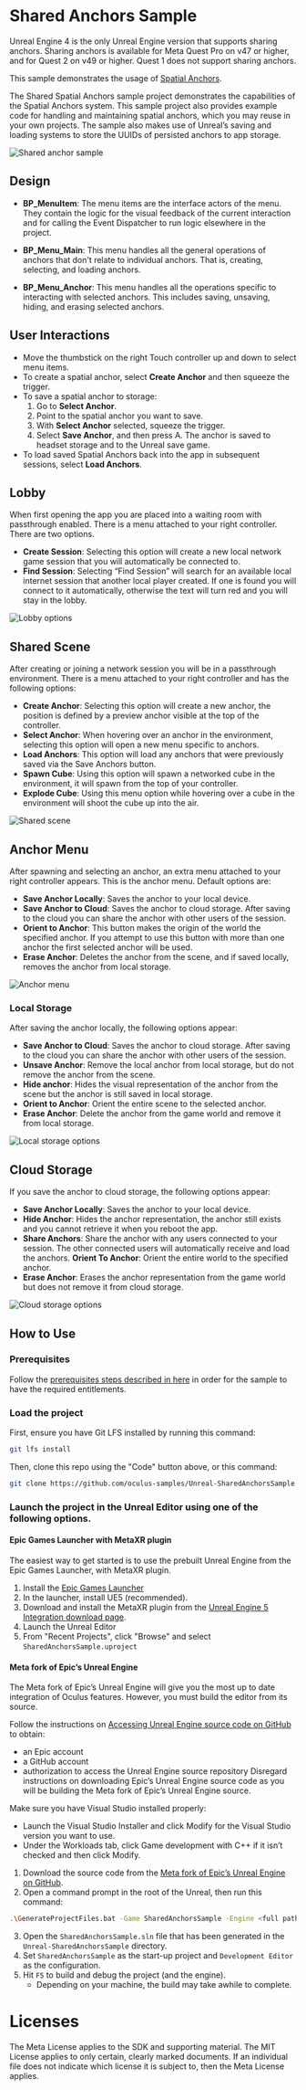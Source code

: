 # Shared Anchors Sample

<oc-devui-note color="note">Unreal Engine 4 is the only Unreal Engine version that supports sharing anchors.</oc-devui-note>
<oc-devui-note color="note">Sharing anchors is available for Meta Quest Pro on v47 or higher, and for Quest 2 on v49 or higher. Quest 1 does not support sharing anchors.</oc-devui-note>

This sample demonstrates the usage of [Spatial Anchors](https://developer.oculus.com/documentation/unreal/unreal-spatial-anchors/).

The Shared Spatial Anchors sample project demonstrates the capabilities of the Spatial Anchors system. This sample project also provides example code for handling and maintaining spatial anchors, which you may reuse in your own projects. The sample also makes use of Unreal’s saving and loading systems to store the UUIDs of persisted anchors to app storage.

![Shared anchor sample](Media/unreal-spatial-anchor-sample-app.png)

## Design

* **BP_MenuItem**: The menu items are the interface actors of the menu. They contain the logic for the visual feedback of the current interaction and for calling the Event Dispatcher to run logic elsewhere in the project.

* **BP_Menu_Main**: This menu handles all the general operations of anchors that don't relate to individual anchors. That is, creating, selecting, and loading anchors.

* **BP_Menu_Anchor**: This menu handles all the operations specific to interacting with selected anchors. This includes saving, unsaving, hiding, and erasing selected anchors.

## User Interactions

- Move the thumbstick on the right Touch controller up and down to select menu items.
- To create a spatial anchor, select **Create Anchor** and then squeeze the trigger.
- To save a spatial anchor to storage:
    1. Go to **Select Anchor**.
    2. Point to the spatial anchor you want to save.
    3. With **Select Anchor** selected, squeeze the trigger.
    4. Select **Save Anchor**, and then press A. The anchor is saved to headset storage and to the Unreal save game.
- To load saved Spatial Anchors back into the app in subsequent sessions, select **Load Anchors**.

## Lobby

When first opening the app you are placed into a waiting room with passthrough enabled. There is a menu attached to your right controller. There are two options.

* **Create Session**:  Selecting this option will create a new local network game session that you will automatically be connected to.
* **Find Session**: Selecting “Find Session” will search for an available local internet session that another local player created. If one is found you will connect to it automatically, otherwise the text will turn red and you will stay in the lobby.

![Lobby options](Media/lobby-options.png)

## Shared Scene

After creating or joining a network session you will be in a passthrough environment. There is a menu attached to your right controller and has the following options:
* **Create Anchor**: Selecting this option will create a new anchor, the position is defined by a preview anchor visible at the top of the controller.
* **Select Anchor**: When hovering over an anchor in the environment, selecting this option will open a new menu specific to anchors.
* **Load Anchors**: This option will load any anchors that were previously saved via the Save Anchors button.
* **Spawn Cube**: Using this option will spawn a networked cube in the environment, it will spawn from the top of your controller.
* **Explode Cube**: Using this menu option while hovering over a cube in the environment will shoot the cube up into the air.

![Shared scene](Media/shared-scene.png)

## Anchor Menu
After spawning and selecting an anchor, an extra menu attached to your right controller appears. This is the anchor menu. Default options are:

* **Save Anchor Locally**: Saves the anchor to your local device.
* **Save Anchor to Cloud**: Saves the anchor to cloud storage. After saving to the cloud you can share the anchor with other users of the session.
* **Orient to Anchor**: This button makes the origin of the world the specified anchor. If you attempt to use this button with more than one anchor the first selected anchor will be used.
* **Erase Anchor**: Deletes the anchor from the scene, and if saved locally, removes the anchor from local storage.

![Anchor menu](Media/anchor-menu.png)

### Local Storage
After saving the anchor locally, the following options appear:

* **Save Anchor to Cloud**: Saves the anchor to cloud storage. After saving to the cloud you can share the anchor with other users of the session.
* **Unsave Anchor**: Remove the local anchor from local storage, but do not remove the anchor from the scene.
* **Hide anchor**: Hides the visual representation of the anchor from the scene but the anchor is still saved in local storage.
* **Orient to Anchor**: Orient the entire scene to the selected anchor.
* **Erase Anchor**: Delete the anchor from the game world and remove it from local storage.

![Local storage options](Media/local-storage.png)

## Cloud Storage
If you save the anchor to cloud storage, the following options appear:

* **Save Anchor Locally**: Saves the anchor to your local device.
* **Hide Anchor**: Hides the anchor representation, the anchor still exists and you cannot retrieve it when you reboot the app.
* **Share Anchors**: Share the anchor with any users connected to your session. The other connected users will automatically receive and load the anchors.
**Orient To Anchor**: Orient the entire world to the specified anchor.
* **Erase Anchor**: Erases the anchor representation from the game world but does not remove it from cloud storage.

![Cloud storage options](Media/cloud-storage.png)

## How to Use

### Prerequisites

Follow the [prerequisites steps described in here](https://developer.oculus.com/documentation/unreal/unreal-spatial-anchors-sharing#prerequisites) in order for the sample to have the required entitlements.

### Load the project

First, ensure you have Git LFS installed by running this command:
```sh
git lfs install
```

Then, clone this repo using the "Code" button above, or this command:
```sh
git clone https://github.com/oculus-samples/Unreal-SharedAnchorsSample
```

### Launch the project in the Unreal Editor using one of the following options.

#### Epic Games Launcher with MetaXR plugin

The easiest way to get started is to use the prebuilt Unreal Engine from the Epic Games Launcher, with MetaXR plugin.

1. Install the [Epic Games Launcher](https://www.epicgames.com/store/en-US/download)
2. In the launcher, install UE5 (recommended).
3. Download and install the MetaXR plugin from the [Unreal Engine 5 Integration download page](https://developer.oculus.com/downloads/package/unreal-engine-5-integration).
3. Launch the Unreal Editor
4. From "Recent Projects", click "Browse" and select `SharedAnchorsSample.uproject`

#### Meta fork of Epic’s Unreal Engine

The Meta fork of Epic’s Unreal Engine will give you the most up to date integration of Oculus features. However, you must build the editor from its source.

Follow the instructions on [Accessing Unreal Engine source code on GitHub](https://www.unrealengine.com/en-US/ue-on-github) to obtain:
- an Epic account
- a GitHub account
- authorization to access the Unreal Engine source repository
Disregard instructions on downloading Epic’s Unreal Engine source code as you will be building the Meta fork of Epic’s Unreal Engine source.

Make sure you have Visual Studio installed properly:
- Launch the Visual Studio Installer and click Modify for the Visual Studio version you want to use.
- Under the Workloads tab, click Game development with C++ if it isn’t checked and then click Modify.

1. Download the source code from the [Meta fork of Epic’s Unreal Engine on GitHub](https://github.com/Oculus-VR/UnrealEngine).
2. Open a command prompt in the root of the Unreal, then run this command:
```sh
.\GenerateProjectFiles.bat -Game SharedAnchorsSample -Engine <full path to Unreal-SharedAnchorsSample directory>\SharedAnchorsSample.uproject
```
3. Open the `SharedAnchorsSample.sln` file that has been generated in the `Unreal-SharedAnchorsSample` directory.
4. Set `SharedAnchorsSample` as the start-up project and `Development Editor` as the configuration.
5. Hit `F5` to build and debug the project (and the engine).
    - Depending on your machine, the build may take awhile to complete.

# Licenses
The Meta License applies to the SDK and supporting material. The MIT License applies to only certain, clearly marked documents. If an individual file does not indicate which license it is subject to, then the Meta License applies.
